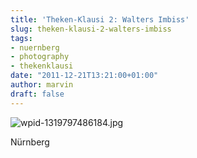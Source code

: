 ```yaml
---
title: 'Theken-Klausi 2: Walters Imbiss'
slug: theken-klausi-2-walters-imbiss
tags:
- nuernberg
- photography
- thekenklausi
date: "2011-12-21T13:21:00+01:00"
author: marvin
draft: false
---
```

![wpid-1319797486184.jpg](/images/wpid-1319797486184.jpg)

Nürnberg